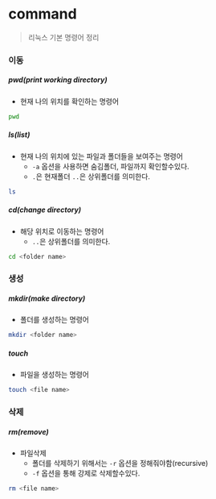 # command

> 리눅스 기본 명령어 정리



### 이동

##### pwd(print working directory)

- 현재 나의 위치를 확인하는 명령어

``` bash
pwd
```



##### ls(list)

- 현재 나의 위치에 있는 파일과 폴더들을 보여주는 명령어
  - `-a` 옵션을 사용하면 숨김폴더, 파일까지 확인할수있다.
  - `.`은 현재폴더 `..`은 상위폴더를 의미한다.

```bash
ls
```



##### cd(change directory)

- 해당 위치로 이동하는 명령어
  - `..`은 상위폴더를 의미한다.

```bash
cd <folder name>
```



### 생성

##### mkdir(make directory)

- 폴더를 생성하는 명령어

```bash
mkdir <folder name>
```



##### touch

- 파일을 생성하는 명령어

```bash
touch <file name>
```



### 삭제

##### rm(remove)

- 파일삭제
  - 폴더를 삭제하기 위해서는 `-r` 옵션을 정해줘야함(recursive)
  - `-f` 옵션을 통해 강제로 삭제할수있다.

```bash
rm <file name>
```

